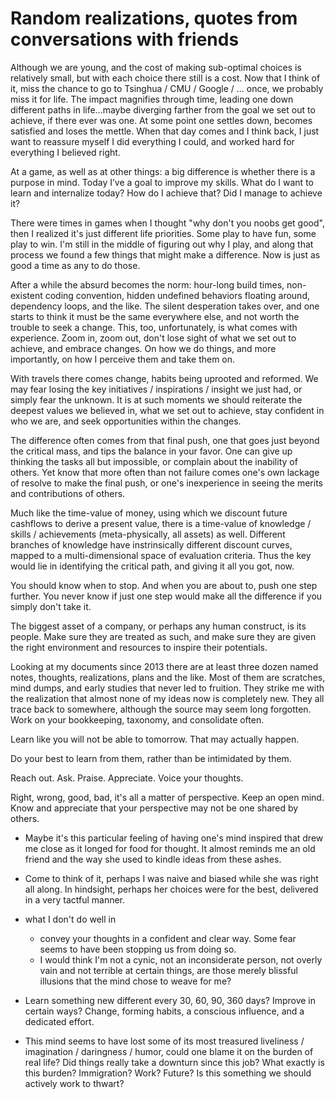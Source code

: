 # Random realizations, quotes from conversations with friends

Although we are young, and the cost of making sub-optimal choices is relatively small, but with each choice there still is a cost.
Now that I think of it, miss the chance to go to Tsinghua / CMU / Google / ... once, we probably miss it for life.
The impact magnifies through time, leading one down different paths in life...maybe diverging farther from the goal we set out to achieve, if there ever was one.
At some point one settles down, becomes satisfied and loses the mettle.
When that day comes and I think back, I just want to reassure myself I did everything I could, and worked hard for everything I believed right.

At a game, as well as at other things: a big difference is whether there is a purpose in mind.
Today I’ve a goal to improve my skills.
What do I want to learn and internalize today? How do I achieve that? Did I manage to achieve it?

There were times in games when I thought "why don't you noobs get good", then I realized it's just different life priorities.
Some play to have fun, some play to win.
I'm still in the middle of figuring out why I play, and along that process we found a few things that might make a difference.
Now is just as good a time as any to do those.

After a while the absurd becomes the norm: hour-long build times, non-existent coding convention, hidden undefined behaviors floating around, dependency loops, and the like.
The silent desperation takes over, and one starts to think it must be the same everywhere else, and not worth the trouble to seek a change.
This, too, unfortunately, is what comes with experience.
Zoom in, zoom out, don't lose sight of what we set out to achieve, and embrace changes.
On how we do things, and more importantly, on how I perceive them and take them on.

With travels there comes change, habits being uprooted and reformed.
We may fear losing the key initiatives / inspirations / insight we just had, or simply fear the unknown.
It is at such moments we should reiterate the deepest values we believed in, what we set out to achieve, stay confident in who we are, and seek opportunities within the changes.

The difference often comes from that final push, one that goes just beyond the critical mass, and tips the balance in your favor.
One can give up thinking the tasks all but impossible, or complain about the inability of others.
Yet know that more often than not failure comes one's own lackage of resolve to make the final push, or one's inexperience in seeing the merits and contributions of others.

Much like the time-value of money, using which we discount future cashflows to derive a present value, there is a time-value of knowledge / skills / achievements (meta-physically, all assets) as well.
Different branches of knowledge have instrinsically different discount curves, mapped to a multi-dimensional space of evaluation criteria.
Thus the key would lie in identifying the critical path, and giving it all you got, now.

You should know when to stop. And when you are about to, push one step further. You never know if just one step would make all the difference if you simply don't take it.

The biggest asset of a company, or perhaps any human construct, is its people.
Make sure they are treated as such, and make sure they are given the right environment and resources to inspire their potentials.

Looking at my documents since 2013 there are at least three dozen named notes, thoughts, realizations, plans and the like.
Most of them are scratches, mind dumps, and early studies that never led to fruition.
They strike me with the realization that almost none of my ideas now is completely new.
They all trace back to somewhere, although the source may seem long forgotten.
Work on your bookkeeping, taxonomy, and consolidate often.

Learn like you will not be able to tomorrow.
That may actually happen.

Do your best to learn from them, rather than be intimidated by them.

Reach out. Ask. Praise. Appreciate. Voice your thoughts.

Right, wrong, good, bad, it's all a matter of perspective.
Keep an open mind. Know and appreciate that your perspective may not be one shared by others.


* Maybe it's this particular feeling of having one's mind inspired that drew me close as it longed for food for thought. It almost reminds me an old friend and the way she used to kindle ideas from these ashes.
* Come to think of it, perhaps I was naive and biased while she was right all along. In hindsight, perhaps her choices were for the best, delivered in a very tactful manner.

* what I don't do well in
  * convey your thoughts in a confident and clear way. Some fear seems to have been stopping us from doing so.
  * I would think I'm not a cynic, not an inconsiderate person, not overly vain and not terrible at certain things, are those merely blissful illusions that the mind chose to weave for me?

* Learn something new different every 30, 60, 90, 360 days? Improve in certain ways? Change, forming habits, a conscious influence, and a dedicated effort.

* This mind seems to have lost some of its most treasured liveliness / imagination / daringness / humor, could one blame it on the burden of real life? Did things really take a downturn since this job? What exactly is this burden? Immigration? Work? Future? Is this something we should actively work to thwart?


